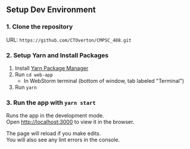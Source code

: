 

## Setup Dev Environment

### 1. Clone the repository
URL: `https://github.com/CTOverton/CMPSC_488.git`
### 2. Setup Yarn and Install Packages
1. Install [Yarn Package Manager](https://classic.yarnpkg.com/en/docs/install#windows-stable)
2. Run `cd web-app`
    * In WebStorm terminal (bottom of window, tab labeled "Terminal")
3. Run `yarn`

### 3. Run the app with `yarn start`
Runs the app in the development mode.<br />
Open [http://localhost:3000](http://localhost:3000) to view it in the browser.

The page will reload if you make edits.<br />
You will also see any lint errors in the console.